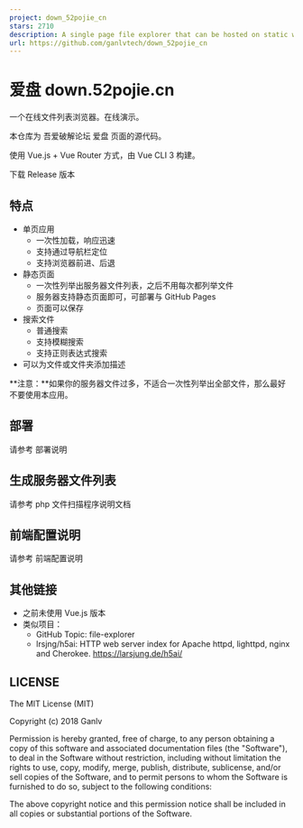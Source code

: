 ```yaml
---
project: down_52pojie_cn
stars: 2710
description: A single page file explorer that can be hosted on static website. 吾爱破解论坛 爱盘 https://down.52pojie.cn/ 页面的源代码
url: https://github.com/ganlvtech/down_52pojie_cn
---
```


爱盘 down.52pojie.cn
==================

一个在线文件列表浏览器。在线演示。

本仓库为 吾爱破解论坛 爱盘 页面的源代码。

使用 Vue.js + Vue Router 方式，由 Vue CLI 3 构建。

下载 Release 版本

特点
--

-   单页应用
    -   一次性加载，响应迅速
    -   支持通过导航栏定位
    -   支持浏览器前进、后退
-   静态页面
    -   一次性列举出服务器文件列表，之后不用每次都列举文件
    -   服务器支持静态页面即可，可部署与 GitHub Pages
    -   页面可以保存
-   搜索文件
    -   普通搜索
    -   支持模糊搜索
    -   支持正则表达式搜索
-   可以为文件或文件夹添加描述

\*\*注意：\*\*如果你的服务器文件过多，不适合一次性列举出全部文件，那么最好不要使用本应用。

部署
--

请参考 部署说明

生成服务器文件列表
---------

请参考 php 文件扫描程序说明文档

前端配置说明
------

请参考 前端配置说明

其他链接
----

-   之前未使用 Vue.js 版本
-   类似项目：
    -   GitHub Topic: file-explorer
    -   lrsjng/h5ai: HTTP web server index for Apache httpd, lighttpd, nginx and Cherokee. https://larsjung.de/h5ai/

LICENSE
-------

The MIT License (MIT)

Copyright (c) 2018 Ganlv

Permission is hereby granted, free of charge, to any person obtaining a copy of this software and associated documentation files (the "Software"), to deal in the Software without restriction, including without limitation the rights to use, copy, modify, merge, publish, distribute, sublicense, and/or sell copies of the Software, and to permit persons to whom the Software is furnished to do so, subject to the following conditions:

The above copyright notice and this permission notice shall be included in all copies or substantial portions of the Software.
